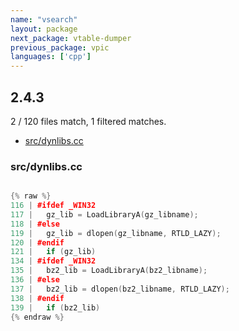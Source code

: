 ```yaml
---
name: "vsearch"
layout: package
next_package: vtable-dumper
previous_package: vpic
languages: ['cpp']
---
```

## 2.4.3
2 / 120 files match, 1 filtered matches.

 - [src/dynlibs.cc](#srcdynlibscc)

### src/dynlibs.cc

```cpp

{% raw %}
116 | #ifdef _WIN32
117 |   gz_lib = LoadLibraryA(gz_libname);
118 | #else
119 |   gz_lib = dlopen(gz_libname, RTLD_LAZY);
120 | #endif
121 |   if (gz_lib)
134 | #ifdef _WIN32
135 |   bz2_lib = LoadLibraryA(bz2_libname);
136 | #else
137 |   bz2_lib = dlopen(bz2_libname, RTLD_LAZY);
138 | #endif
139 |   if (bz2_lib)
{% endraw %}

```